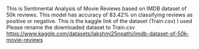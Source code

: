 This is Sentimental Analysis of Movie Reviews based on IMDB dataset of 50k reviews.
This model has accuracy of 83.42% on classifying reviews as positive or negative.
This is the kaggle link of the dataset (Train.csv) I used
Please rename the downloaded dataset to Train.csv
https://www.kaggle.com/datasets/lakshmi25npathi/imdb-dataset-of-50k-movie-reviews
